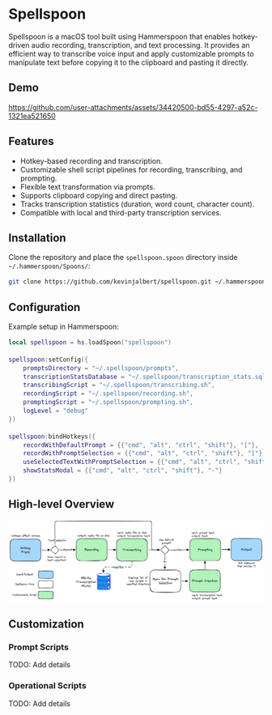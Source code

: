 # Spellspoon

Spellspoon is a macOS tool built using Hammerspoon that enables hotkey-driven audio recording, transcription, and text processing. It provides an efficient way to transcribe voice input and apply customizable prompts to manipulate text before copying it to the clipboard and pasting it directly.

## Demo

https://github.com/user-attachments/assets/34420500-bd55-4297-a52c-1321ea521650

## Features

- Hotkey-based recording and transcription.
- Customizable shell script pipelines for recording, transcribing, and prompting.
- Flexible text transformation via prompts.
- Supports clipboard copying and direct pasting.
- Tracks transcription statistics (duration, word count, character count).
- Compatible with local and third-party transcription services.

## Installation

Clone the repository and place the `spellspoon.spoon` directory inside `~/.hammerspoon/Spoons/`:

```sh
git clone https://github.com/kevinjalbert/spellspoon.git ~/.hammerspoon/Spoons/spellspoon.spoon
```

## Configuration

Example setup in Hammerspoon:

```lua
local spellspoon = hs.loadSpoon("spellspoon")

spellspoon:setConfig({
    promptsDirectory = "~/.spellspoon/prompts",
    transcriptionStatsDatabase = "~/.spellspoon/transcription_stats.sqlite",
    transcribingScript = "~/.spellspoon/transcribing.sh",
    recordingScript = "~/.spellspoon/recording.sh",
    promptingScript = "~/.spellspoon/prompting.sh",
    logLevel = "debug"
})

spellspoon:bindHotkeys({
    recordWithDefaultPrompt = {{"cmd", "alt", "ctrl", "shift"}, "["},
    recordWithPromptSelection = {{"cmd", "alt", "ctrl", "shift"}, "]"},
    useSelectedTextWithPromptSelection = {{"cmd", "alt", "ctrl", "shift"}, "="},
    showStatsModal = {{"cmd", "alt", "ctrl", "shift"}, "-"}
})
```

## High-level Overview

![](spellspoon.excalidraw.png)

## Customization

### Prompt Scripts

TODO: Add details

### Operational Scripts

TODO: Add details
